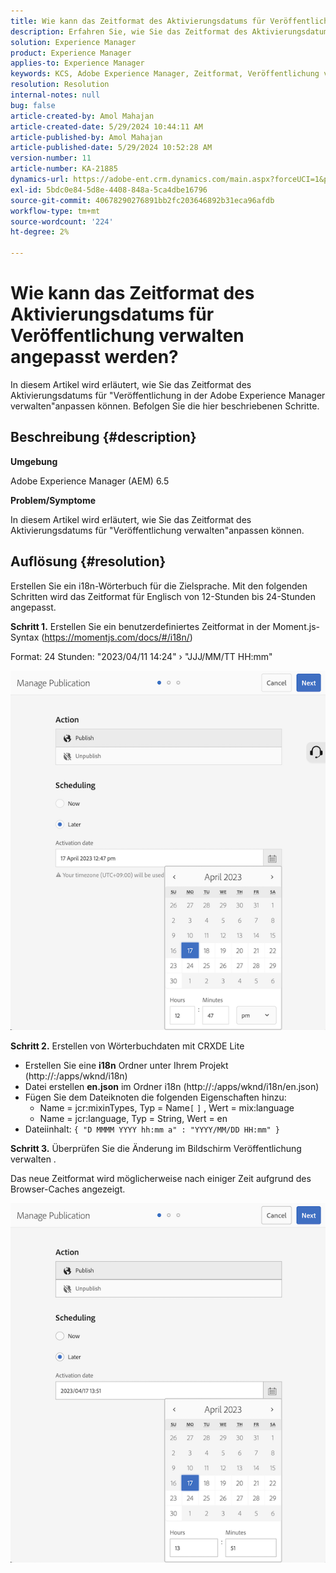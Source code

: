 ```yaml
---
title: Wie kann das Zeitformat des Aktivierungsdatums für Veröffentlichung verwalten angepasst werden?
description: Erfahren Sie, wie Sie das Zeitformat des Aktivierungsdatums für Veröffentlichung in Adobe Experience Manager verwalten anpassen.
solution: Experience Manager
product: Experience Manager
applies-to: Experience Manager
keywords: KCS, Adobe Experience Manager, Zeitformat, Veröffentlichung verwalten, AEM
resolution: Resolution
internal-notes: null
bug: false
article-created-by: Amol Mahajan
article-created-date: 5/29/2024 10:44:11 AM
article-published-by: Amol Mahajan
article-published-date: 5/29/2024 10:52:28 AM
version-number: 11
article-number: KA-21885
dynamics-url: https://adobe-ent.crm.dynamics.com/main.aspx?forceUCI=1&pagetype=entityrecord&etn=knowledgearticle&id=a0bd5f60-a81d-ef11-840a-002248092444
exl-id: 5bdc0e84-5d8e-4408-848a-5ca4dbe16796
source-git-commit: 40678290276891bb2fc203646892b31eca96afdb
workflow-type: tm+mt
source-wordcount: '224'
ht-degree: 2%

---
```


# Wie kann das Zeitformat des Aktivierungsdatums für Veröffentlichung verwalten angepasst werden?


In diesem Artikel wird erläutert, wie Sie das Zeitformat des Aktivierungsdatums für &quot;Veröffentlichung in der Adobe Experience Manager verwalten&quot;anpassen können. Befolgen Sie die hier beschriebenen Schritte.

## Beschreibung {#description}


<b>Umgebung</b>

Adobe Experience Manager (AEM) 6.5



<b>Problem/Symptome</b>

In diesem Artikel wird erläutert, wie Sie das Zeitformat des Aktivierungsdatums für &quot;Veröffentlichung verwalten&quot;anpassen können.


## Auflösung {#resolution}


Erstellen Sie ein i18n-Wörterbuch für die Zielsprache. Mit den folgenden Schritten wird das Zeitformat für Englisch von 12-Stunden bis 24-Stunden angepasst.

<b>Schritt 1.</b> Erstellen Sie ein benutzerdefiniertes Zeitformat in der Moment.js-Syntax (https://momentjs.com/docs/#/i18n/)

Format: 24 Stunden: &quot;2023/04/11 14:24&quot; › &quot;JJJ/MM/TT HH:mm&quot;

![](assets/d14c64e9-53de-ed11-a7c7-6045bd006268.png)

<b>Schritt 2.</b> Erstellen von Wörterbuchdaten mit CRXDE Lite

- Erstellen Sie eine <b>i18n</b> Ordner unter Ihrem Projekt (http://:/apps/wknd/i18n)
- Datei erstellen <b>en.json</b> im Ordner i18n (http://:/apps/wknd/i18n/en.json)
- Fügen Sie dem Dateiknoten die folgenden Eigenschaften hinzu:
   - Name = jcr:mixinTypes, Typ = Name`[` `]` , Wert = mix:language
   - Name = jcr:language, Typ = String, Wert = en
- Dateiinhalt: `{ "D MMMM YYYY hh:mm a" : "YYYY/MM/DD HH:mm" }`


<b>Schritt 3.</b> Überprüfen Sie die Änderung im Bildschirm Veröffentlichung verwalten .

Das neue Zeitformat wird möglicherweise nach einiger Zeit aufgrund des Browser-Caches angezeigt.

![](assets/25f363ef-53de-ed11-a7c7-6045bd006268.png)
